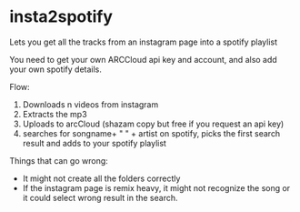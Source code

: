 # insta2spotify


Lets you get all the tracks from an instagram page into a spotify playlist

You need to get your own ARCCloud api key and account, and also add your own spotify details. 

Flow:
1. Downloads n videos from instagram
2. Extracts the mp3
3. Uploads to arcCloud (shazam copy but free if you request an api key)
4. searches for songname+ " " + artist on spotify, picks the first search result and adds to your spotify playlist


Things that can go wrong:
- It might not create all the folders correctly
- If the instagram page is remix heavy, it might not recognize the song or it could select wrong result in the search. 


